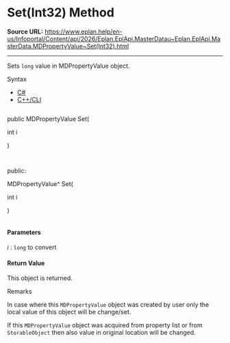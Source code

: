 # Set(Int32) Method

**Source URL:** https://www.eplan.help/en-us/Infoportal/Content/api/2026/Eplan.EplApi.MasterDatau~Eplan.EplApi.MasterData.MDPropertyValue~Set(Int32).html

---

Sets `long` value in MDPropertyValue object.

Syntax

- [C#](#i-syntax-CS)
- [C++/CLI](#i-syntax-CPP2005)

```
```
public MDPropertyValue Set( 

   int i

)
```
```

```
```
public:

MDPropertyValue^ Set( 

   int i

)
```
```

#### Parameters

*i*
:   `long` to convert

#### Return Value

This object is returned.

Remarks

In case where this `MDPropertyValue` object was created by user only the local value of this object will be change/set.

If this `MDPropertyValue` object was acquired from property list or from `StorableObject` then also value in original location will be changed.
